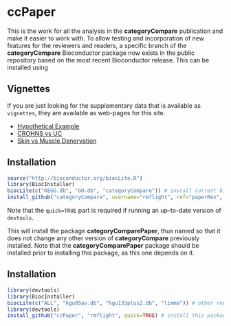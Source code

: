 # ccPaper

This is the work for all the analysis in the **categoryCompare** publication and make it easier to work with. To allow testing and incorporation of new features for the reviewers and readers, a specific branch of the **categoryCompare** Bioconductor package now exists in the public repository based on the most recent Bioconductor release. This can be installed using 

## Vignettes

If you are just looking for the supplementary data that is available as `vignettes`, they are available as web-pages for this site.

* [Hypothetical Example](http://rmflight.github.io/ccPaper/inst/doc/hypotheticalExample_vignette.html)
* [CROHNS vs UC](http://rmflight.github.io/ccPaper/inst/doc/uc_crohns_analysis.html)
* [Skin vs Muscle Denervation](http://rmflight.github.io/ccPaper/inst/doc/skin_muscle_preprocessing.html)

## Installation 

```r
source("http://bioconductor.org/biocLite.R")
library(BiocInstaller)
biocLite(c("KEGG.db", "GO.db", "categoryCompare")) # install current bioconductor version
install_github("categoryCompare", username="rmflight", ref="paperRev", quick=TRUE) # install the version for ccPaper
```

Note that the `quick=TRUE` part is required if running an up-to-date version of `devtools`.

This will install the package **categoryComparePaper**, thus named so that it does not change any other version of **categoryCompare** previously installed. Note that the **categoryComparePaper** package should be installed prior to installing this package, as this one depends on it.

## Installation

```r
library(devtools)
library(BiocInstaller)
biocLite(c("ALL", "hgu95av.db", "hgu133plus2.db", "limma")) # other required packages
library(devtools)
install_github("ccPaper", "rmflight", quick=TRUE) # install this package
```

